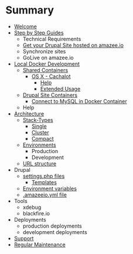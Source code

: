 # Summary

* [Welcome](README.md)
* [Step by Step Guides](step_by_step_guides/step_by_step_guides.md)
   * Technical Requirements
   * [Get your Drupal Site hosted on amazee.io](step_by_step_guides/get_your_drupal_site_hosted_on_amazeeio.md)
   * Synchronize sites
   * GoLive on amazee.io
* [Local Docker Development](local_docker_development/local_docker_development.md)
   * [Shared Containers](local_docker_development/shared_containers.md)
       * [OS X - Cachalot](local_docker_development/os_x_cachalot.md)
           * [Help](local_docker_development/os_x_cachalot/help.md)
           * [Extended Usage](local_docker_development/os_x_cachalot/extended_usage.md)
   * [Drupal Site Containers](local_docker_development/drupal_site_containers.md)
       * [Connect to MySQL in Docker Container](local_docker_development/connect_to_mysql_from_external.md)
   * Help
* [Architecture](architecture/architecture.md)
   * [Stack-Types](architecture/stack-types.md)
       * [Single](architecture/stack-types/single.md)
       * [Cluster](architecture/stack-types/cluster.md)
       * [Compact](architecture/stack-types/compact.md)
   * [Environments](architecture/environments.md)
       * Production
       * Development
   * [URL structure](architecture/url_structure.md)
* Drupal
   * [settings.php files](drupal/settingsphp_files.md)
       * [Templates](drupal/templates.md)
   * [Environment variables](drupal/environment_variables.md)
   * [.amazeeio.yml file](drupal/amazeeioyml_file.md)
* Tools
   * xdebug
   * blackfire.io
* Deployments
   * production deployments
   * development deployments
* [Support](support.md)
* [Regular Maintenance](regular_maintenance.md)

